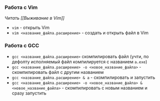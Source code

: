 ### **Работа с Vim** 
*Читать [[Выживание в Vim]]*
- `vim` - открыть Vim
- `vim <название_файла.расширение>` - создать и открыть файл в Vim

### **Работа с GCC**
- `gcc <название_файла.расширение>` скомпилировать файл (учти, по дефолту исполняемый файл компилируется с названием `a.exe`)
- `gcc <название_файла.расширение> -o <новое_название_файла>` - скомпилировать файл с другим названием
- `gcc <название_файла.расширение> & a` - скомпилировать и запустить
- `gcc <название_файла.расширение> -o <новое_название_файла> & <новое_название_файла>` - скомпилировать с новым названием и сразу запустить
